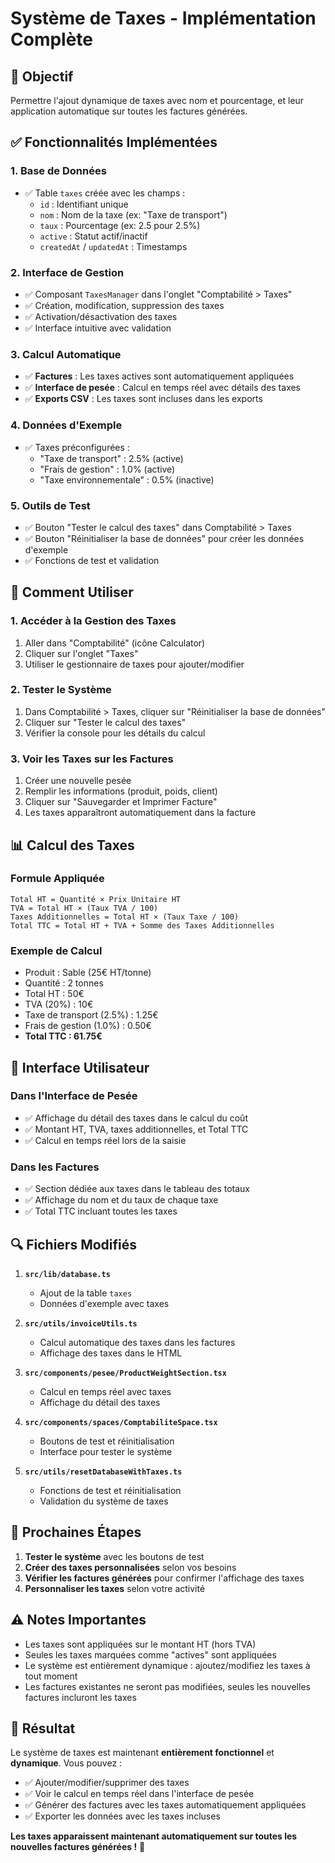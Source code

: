 # Système de Taxes - Implémentation Complète

## 🎯 Objectif

Permettre l'ajout dynamique de taxes avec nom et pourcentage, et leur application automatique sur toutes les factures générées.

## ✅ Fonctionnalités Implémentées

### 1. **Base de Données**

- ✅ Table `taxes` créée avec les champs :
  - `id` : Identifiant unique
  - `nom` : Nom de la taxe (ex: "Taxe de transport")
  - `taux` : Pourcentage (ex: 2.5 pour 2.5%)
  - `active` : Statut actif/inactif
  - `createdAt` / `updatedAt` : Timestamps

### 2. **Interface de Gestion**

- ✅ Composant `TaxesManager` dans l'onglet "Comptabilité > Taxes"
- ✅ Création, modification, suppression des taxes
- ✅ Activation/désactivation des taxes
- ✅ Interface intuitive avec validation

### 3. **Calcul Automatique**

- ✅ **Factures** : Les taxes actives sont automatiquement appliquées
- ✅ **Interface de pesée** : Calcul en temps réel avec détails des taxes
- ✅ **Exports CSV** : Les taxes sont incluses dans les exports

### 4. **Données d'Exemple**

- ✅ Taxes préconfigurées :
  - "Taxe de transport" : 2.5% (active)
  - "Frais de gestion" : 1.0% (active)
  - "Taxe environnementale" : 0.5% (inactive)

### 5. **Outils de Test**

- ✅ Bouton "Tester le calcul des taxes" dans Comptabilité > Taxes
- ✅ Bouton "Réinitialiser la base de données" pour créer les données d'exemple
- ✅ Fonctions de test et validation

## 🔧 Comment Utiliser

### 1. **Accéder à la Gestion des Taxes**

1. Aller dans "Comptabilité" (icône Calculator)
2. Cliquer sur l'onglet "Taxes"
3. Utiliser le gestionnaire de taxes pour ajouter/modifier

### 2. **Tester le Système**

1. Dans Comptabilité > Taxes, cliquer sur "Réinitialiser la base de données"
2. Cliquer sur "Tester le calcul des taxes"
3. Vérifier la console pour les détails du calcul

### 3. **Voir les Taxes sur les Factures**

1. Créer une nouvelle pesée
2. Remplir les informations (produit, poids, client)
3. Cliquer sur "Sauvegarder et Imprimer Facture"
4. Les taxes apparaîtront automatiquement dans la facture

## 📊 Calcul des Taxes

### Formule Appliquée

```
Total HT = Quantité × Prix Unitaire HT
TVA = Total HT × (Taux TVA / 100)
Taxes Additionnelles = Total HT × (Taux Taxe / 100)
Total TTC = Total HT + TVA + Somme des Taxes Additionnelles
```

### Exemple de Calcul

- Produit : Sable (25€ HT/tonne)
- Quantité : 2 tonnes
- Total HT : 50€
- TVA (20%) : 10€
- Taxe de transport (2.5%) : 1.25€
- Frais de gestion (1.0%) : 0.50€
- **Total TTC : 61.75€**

## 🎨 Interface Utilisateur

### Dans l'Interface de Pesée

- ✅ Affichage du détail des taxes dans le calcul du coût
- ✅ Montant HT, TVA, taxes additionnelles, et Total TTC
- ✅ Calcul en temps réel lors de la saisie

### Dans les Factures

- ✅ Section dédiée aux taxes dans le tableau des totaux
- ✅ Affichage du nom et du taux de chaque taxe
- ✅ Total TTC incluant toutes les taxes

## 🔍 Fichiers Modifiés

1. **`src/lib/database.ts`**

   - Ajout de la table `taxes`
   - Données d'exemple avec taxes

2. **`src/utils/invoiceUtils.ts`**

   - Calcul automatique des taxes dans les factures
   - Affichage des taxes dans le HTML

3. **`src/components/pesee/ProductWeightSection.tsx`**

   - Calcul en temps réel avec taxes
   - Affichage du détail des taxes

4. **`src/components/spaces/ComptabiliteSpace.tsx`**

   - Boutons de test et réinitialisation
   - Interface pour tester le système

5. **`src/utils/resetDatabaseWithTaxes.ts`**
   - Fonctions de test et réinitialisation
   - Validation du système de taxes

## 🚀 Prochaines Étapes

1. **Tester le système** avec les boutons de test
2. **Créer des taxes personnalisées** selon vos besoins
3. **Vérifier les factures générées** pour confirmer l'affichage des taxes
4. **Personnaliser les taxes** selon votre activité

## ⚠️ Notes Importantes

- Les taxes sont appliquées sur le montant HT (hors TVA)
- Seules les taxes marquées comme "actives" sont appliquées
- Le système est entièrement dynamique : ajoutez/modifiez les taxes à tout moment
- Les factures existantes ne seront pas modifiées, seules les nouvelles factures incluront les taxes

## 🎉 Résultat

Le système de taxes est maintenant **entièrement fonctionnel** et **dynamique**. Vous pouvez :

- ✅ Ajouter/modifier/supprimer des taxes
- ✅ Voir le calcul en temps réel dans l'interface de pesée
- ✅ Générer des factures avec les taxes automatiquement appliquées
- ✅ Exporter les données avec les taxes incluses

**Les taxes apparaissent maintenant automatiquement sur toutes les nouvelles factures générées !** 🎯
